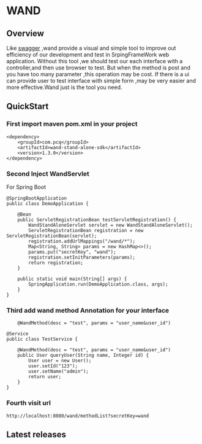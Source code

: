 # WAND

## Overview
 Like [swagger](https://swagger.io/) ,wand provide a visual and simple tool to improve out efficiency of our development and test in SrpingFrameWork web application. Without this tool ,we should test our each interface with a controller,and then use browser to test. But when 
the method is post and  you have too many parameter ,this operation may be cost. If there is a ui can provide user to test interface with simple form ,may be very easier and more effective.Wand just is the tool you need.
## QuickStart
### First import maven  pom.xml in your project

````
<dependency>
	<groupId>com.pcq</groupId>
	<artifactId>wand-stand-alone-sdk</artifactId>
	<version>1.3.0</version>
</dependency>
````
### Second Inject WandServlet
For Spring Boot
````
@SpringBootApplication
public class DemoApplication {

    @Bean
    public ServletRegistrationBean testServletRegistration() {
        WandStandAloneServlet servlet = new WandStandAloneServlet();
        ServletRegistrationBean registration = new ServletRegistrationBean(servlet);
        registration.addUrlMappings("/wand/*");
        Map<String, String> params = new HashMap<>();
        params.put("secretKey", "wand");
        registration.setInitParameters(params);
        return registration;
    }

    public static void main(String[] args) {
        SpringApplication.run(DemoApplication.class, args);
    }
}
````
### Third add wand method Annotation for your interface
````
    @WandMethod(desc = "test", params = "user_name&user_id")
````
````
@Service
public class TestService {
    
    @WandMethod(desc = "test", params = "user_name&user_id")
    public User queryUser(String name, Integer id) {
        User user = new User();
        user.setId("123");
        user.setName("admin");
        return user;
    }
}
````
### Fourth visit url 
````
http://localhost:8080/wand/methodList?secretKey=wand
````



## Latest releases

